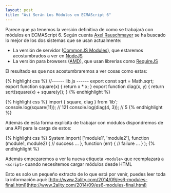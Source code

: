 ```yaml
---
layout: post
title: "Así Serán Los Módulos en ECMAScript 6"
---
```


Parece que ya tenemos la versión definitiva de como se trabajará con módulos en ECMAScript 6. Según cuenta [Axel Rauschmayer](http://rauschma.de/) se ha buscado lo mejor de los dos sistemas que se usan actualmente:

- La versión de servidor ([CommonJS Modules](http://spinejs.com/docs/commonjs)), que estaremos acostumbrados a ver en [NodeJS](http://nodejs.org/)
- La versión para browsers ([AMD](http://en.wikipedia.org/wiki/Asynchronous_module_definition)), que usan librerías como [RequireJS](http://requirejs.org/)

El resultado es que nos acostumbraremos a ver cosas como estas:

{% highlight css %}
//------ lib.js ------
export const sqrt = Math.sqrt;
export function square(x) {
    return x * x;
}
export function diag(x, y) {
    return sqrt(square(x) + square(y));
}
{% endhighlight %}


{% highlight css %}
import { square, diag } from 'lib';
console.log(square(11)); // 121
console.log(diag(4, 3)); // 5
{% endhighlight %}

Además de esta forma explícita de trabajar con módulos dispondremos de una API para la carga de estos:

{% highlight css %}
System.import(
    ['module1', 'module2'],
    function (module1, module2) {  // success
        ...
    },
    function (err) {  // failure
        ...
    }
);
{% endhighlight %}

Además empezaremos a ver la nueva etiqueta `<module>` que reemplazará a `<script>` cuando necesitemos cargar módulos desde HTML

Esto es solo un pequeño extracto de lo que está por venir, puedes leer toda la información aquí: [http://www.2ality.com/2014/09/es6-modules-final.html](http://www.2ality.com/2014/09/es6-modules-final.html)